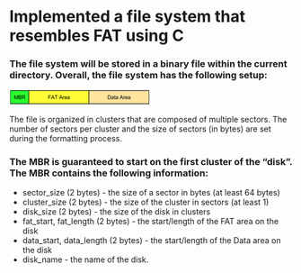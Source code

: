 # Implemented a file system that resembles FAT using C

### The file system will be stored in a binary file within the current directory. Overall, the file system has the following setup:
<img src="https://github.com/danieldddao/file-system/blob/master/img.png" width="250">

The file is organized in clusters that are composed of multiple sectors. The number of sectors per cluster and the size of sectors (in bytes) are set during the formatting process.

### The MBR is guaranteed to start on the first cluster of the “disk”. The MBR contains the following information:
* sector_size (2 bytes) - the size of a sector in bytes (at least 64 bytes)
* cluster_size (2 bytes) - the size of the cluster in sectors (at least 1)
* disk_size (2 bytes) - the size of the disk in clusters
* fat_start, fat_length (2 bytes) - the start/length of the FAT area on the disk
* data_start, data_length (2 bytes) - the start/length of the Data area on the disk
* disk_name - the name of the disk.

